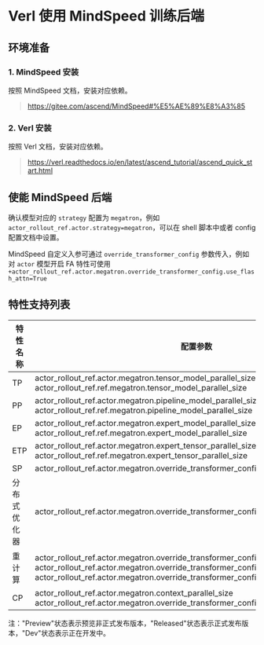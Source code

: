 # Verl 使用 MindSpeed 训练后端

## 环境准备

### 1. MindSpeed 安装
按照 MindSpeed 文档，安装对应依赖。
> https://gitee.com/ascend/MindSpeed#%E5%AE%89%E8%A3%85

### 2. Verl 安装
按照 Verl 文档，安装对应依赖。
> https://verl.readthedocs.io/en/latest/ascend_tutorial/ascend_quick_start.html

## 使能 MindSpeed 后端

确认模型对应的 `strategy` 配置为 `megatron`，例如 `actor_rollout_ref.actor.strategy=megatron`，可以在 shell 脚本中或者 config 配置文档中设置。

MindSpeed 自定义入参可通过 `override_transformer_config` 参数传入，例如对 `actor` 模型开启 FA 特性可使用 `+actor_rollout_ref.actor.megatron.override_transformer_config.use_flash_attn=True`

## 特性支持列表
| 特性名称          | 配置参数                                                                                                                                                     | 状态    |
|-------------------|--------------------------------------------------------------------------------------------------------------------------------------------------------------|---------|
| TP                | actor_rollout_ref.actor.megatron.tensor_model_parallel_size<br>actor_rollout_ref.ref.megatron.tensor_model_parallel_size                                      | Preview |
| PP                | actor_rollout_ref.actor.megatron.pipeline_model_parallel_size<br>actor_rollout_ref.ref.megatron.pipeline_model_parallel_size                                  | Preview |
| EP                | actor_rollout_ref.actor.megatron.expert_model_parallel_size<br>actor_rollout_ref.ref.megatron.expert_model_parallel_size                                      | Preview |
| ETP               | actor_rollout_ref.actor.megatron.expert_tensor_parallel_size<br>actor_rollout_ref.ref.megatron.expert_tensor_parallel_size                                    | Preview |
| SP                | actor_rollout_ref.actor.megatron.override_transformer_config.sequence_parallel                                                                                | Preview |
| 分布式优化器      | actor_rollout_ref.actor.megatron.override_transformer_config.use_distributed_optimizer                                                                        | Preview |
| 重计算            | actor_rollout_ref.actor.megatron.override_transformer_config.recompute_method<br>actor_rollout_ref.actor.megatron.override_transformer_config.recompute_granularity<br>actor_rollout_ref.actor.megatron.override_transformer_config.recompute_num_layers | Preview |
| CP                | actor_rollout_ref.actor.megatron.context_parallel_size<br>actor_rollout_ref.actor.megatron.override_transformer_config.context_parallel_size                 | Preview |

注："Preview"状态表示预览非正式发布版本，"Released"状态表示正式发布版本，"Dev"状态表示正在开发中。